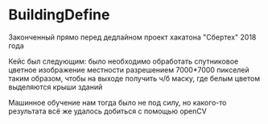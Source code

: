 # BuildingDefine

Законченный прямо перед дедлайном проект хакатона "Сбертех" 2018 года

Кейс был следующим: было необходимо обработать спутниковое цветное изображение местности 
разрешением 7000*7000 пикселей таким образом, чтобы на выходе получить ч/б маску, где белым 
цветом выделяются крыши зданий

Машинное обучение нам тогда было не под силу, но какого-то результата всё же удалось добиться с помощью openCV
